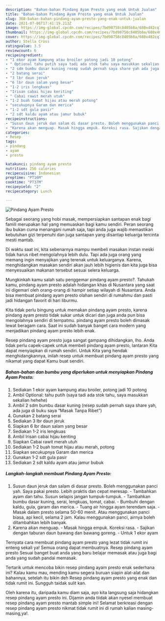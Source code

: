 ```yaml
---
description: "Bahan-bahan Pindang Ayam Presto yang enak Untuk Jualan"
title: "Bahan-bahan Pindang Ayam Presto yang enak Untuk Jualan"
slug: 368-bahan-bahan-pindang-ayam-presto-yang-enak-untuk-jualan
date: 2021-07-06T17:41:19.213Z
image: https://img-global.cpcdn.com/recipes/7bd98758c8405b8a/680x482cq70/pindang-ayam-presto-foto-resep-utama.jpg
thumbnail: https://img-global.cpcdn.com/recipes/7bd98758c8405b8a/680x482cq70/pindang-ayam-presto-foto-resep-utama.jpg
cover: https://img-global.cpcdn.com/recipes/7bd98758c8405b8a/680x482cq70/pindang-ayam-presto-foto-resep-utama.jpg
author: Stella Cross
ratingvalue: 3.5
reviewcount: 6
recipeingredient:
- "1 ekor ayam kampung atau broiler potong jadi 10 potong"
- " Optional tahu putih saya tadi ada stok tahu saya masukkan sekalian hehehe"
- "2 sdm bumbu dasar kuning resep sudah pernah saya share yah ada juga di buku saya Masak Tanpa Ribet"
- "2 batang serai"
- "3 lbr daun jeruk"
- "6 lbr daun salam yang besar"
- "1-2 iris lengkuas"
- "Irisan cabai hijau keriting"
- " Cabai rawit merah utuh"
- "1-2 buah tomat hijau atau merah potong"
- "secukupnya Garam dan merica"
- "1-2 sdt gula pasir"
- "2 sdt kaldu ayam atau jamur bubuk"
recipeinstructions:
- "Susun daun jeruk dan salam di dasar presto. Boleh menggunakan panci yah. Saya pakai presto. Lebih praktis dan cepat meresap. Tambahkan ayam dan tahu. Susun selapis jangan tumpuk-tumpuk. Tambahkan bumbu dasar kuning, serai, lengkuas, tomat, cabai. Bumbuhi dengan kaldu, gula, garam dan merica. Tuang air hingga ayam terendam saja. Masak dalam presto selama 50-60 menit. Atau menggunakan panci biasa, api kecil, selama 2 jam. Kalau menggunakan panci, airnya boleh ditambahkan lebih banyak."
- "Karena akan menguap. Masak hingga empuk. Koreksi rasa. Sajikan dengan taburan daun bawang dan bawang goreng. Untuk 1 ekor ayam"
categories:
- Resep
tags:
- pindang
- ayam
- presto

katakunci: pindang ayam presto 
nutrition: 256 calories
recipecuisine: Indonesian
preptime: "PT16M"
cooktime: "PT37M"
recipeyield: "2"
recipecategory: Lunch

---
```



![Pindang Ayam Presto](https://img-global.cpcdn.com/recipes/7bd98758c8405b8a/680x482cq70/pindang-ayam-presto-foto-resep-utama.jpg)

Sebagai seorang yang hobi masak, mempersiapkan santapan enak bagi famili merupakan hal yang memuaskan bagi kamu sendiri. Peran seorang ibu bukan cuma menangani rumah saja, tapi anda juga wajib memastikan kebutuhan gizi terpenuhi dan juga santapan yang disantap keluarga tercinta mesti mantab.

Di waktu  saat ini, kita sebenarnya mampu membeli masakan instan meski tidak harus ribet mengolahnya lebih dulu. Tapi ada juga orang yang memang ingin menyajikan yang terenak untuk keluarganya. Karena, menghidangkan masakan sendiri akan jauh lebih higienis dan kita juga bisa menyesuaikan makanan tersebut sesuai selera keluarga. 



Mungkinkah kamu salah satu penggemar pindang ayam presto?. Tahukah kamu, pindang ayam presto adalah hidangan khas di Nusantara yang saat ini digemari oleh orang-orang di hampir setiap wilayah di Nusantara. Anda bisa membuat pindang ayam presto olahan sendiri di rumahmu dan pasti jadi hidangan favorit di hari liburmu.

Kita tidak perlu bingung untuk memakan pindang ayam presto, karena pindang ayam presto tidak sukar untuk dicari dan juga anda pun bisa mengolahnya sendiri di tempatmu. pindang ayam presto boleh dimasak lewat beragam cara. Saat ini sudah banyak banget cara modern yang menjadikan pindang ayam presto lebih enak.

Resep pindang ayam presto juga sangat gampang dihidangkan, lho. Anda tidak perlu capek-capek untuk membeli pindang ayam presto, lantaran Kita dapat menyiapkan di rumah sendiri. Untuk Kita yang hendak menghidangkannya, inilah resep untuk membuat pindang ayam presto yang nikamat yang dapat Kamu buat sendiri.

<!--inarticleads1-->

##### Bahan-bahan dan bumbu yang diperlukan untuk menyiapkan Pindang Ayam Presto:

1. Sediakan 1 ekor ayam kampung atau broiler, potong jadi 10 potong
1. Ambil  Optional: tahu putih (saya tadi ada stok tahu, saya masukkan sekalian hehehe)
1. Ambil 2 sdm bumbu dasar kuning (resep sudah pernah saya share yah, ada juga di buku saya “Masak Tanpa Ribet”)
1. Gunakan 2 batang serai
1. Sediakan 3 lbr daun jeruk
1. Siapkan 6 lbr daun salam yang besar
1. Sediakan 1-2 iris lengkuas
1. Ambil Irisan cabai hijau keriting
1. Siapkan  Cabai rawit merah utuh
1. Sediakan 1-2 buah tomat hijau atau merah, potong
1. Siapkan secukupnya Garam dan merica
1. Gunakan 1-2 sdt gula pasir
1. Sediakan 2 sdt kaldu ayam atau jamur bubuk




<!--inarticleads2-->

##### Langkah-langkah membuat Pindang Ayam Presto:

1. Susun daun jeruk dan salam di dasar presto. Boleh menggunakan panci yah. Saya pakai presto. Lebih praktis dan cepat meresap. - Tambahkan ayam dan tahu. Susun selapis jangan tumpuk-tumpuk. - Tambahkan bumbu dasar kuning, serai, lengkuas, tomat, cabai. - Bumbuhi dengan kaldu, gula, garam dan merica. - Tuang air hingga ayam terendam saja. - Masak dalam presto selama 50-60 menit. Atau menggunakan panci biasa, api kecil, selama 2 jam. Kalau menggunakan panci, airnya boleh ditambahkan lebih banyak.
1. Karena akan menguap. - Masak hingga empuk. Koreksi rasa. - Sajikan dengan taburan daun bawang dan bawang goreng. - Untuk 1 ekor ayam




Ternyata cara membuat pindang ayam presto yang lezat tidak rumit ini enteng sekali ya! Semua orang dapat membuatnya. Resep pindang ayam presto Sesuai banget buat anda yang baru belajar memasak atau juga bagi anda yang sudah pandai memasak.

Tertarik untuk mencoba bikin resep pindang ayam presto enak sederhana ini? Kalau kamu mau, mending kamu segera buruan siapin alat-alat dan bahannya, setelah itu bikin deh Resep pindang ayam presto yang enak dan tidak rumit ini. Sungguh taidak sulit kan. 

Oleh karena itu, daripada kamu diam saja, ayo kita langsung saja hidangkan resep pindang ayam presto ini. Dijamin anda tiidak akan nyesel membuat resep pindang ayam presto mantab simple ini! Selamat berkreasi dengan resep pindang ayam presto nikmat tidak rumit ini di rumah kalian masing-masing,ya!.

